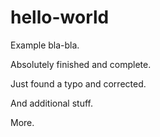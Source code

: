 # hello-world

Example bla-bla.

Absolutely finished and complete.

Just found a typo and corrected.

And additional stuff.

More.